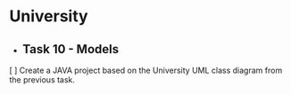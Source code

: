 # University
- ## Task 10 - Models
[ ] Create a JAVA project based on the University UML class diagram from the previous task.